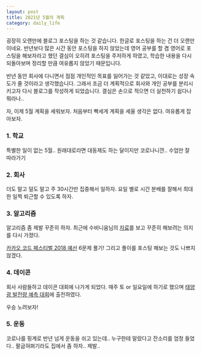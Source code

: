 ```yaml
---
layout: post
title: 2021년 5월의 계획
category: daily_life
---
```


굉장히 오랜만에 블로그 포스팅을 하는 것 같습니다. 한글로 포스팅을 하는 건 더 오랜만이네요. 반년보다 많은 시간 동안 포스팅을 하지 않았는데 영어 공부를 할 겸 영어로 포스팅을 해보자라고 했던 결심이 오히려 포스팅을 주저하게 하였고, 학습한 내용을 다시 되돌아보며 정리할 만큼 여유롭지 않았기 때문입니다.

반년 동안 회사에 다니면서 점점 개인적인 목표를 잃어가는 것 같았고, 이대로는 성장 속도가 줄 것이라고 생각했습니다. 그래서 조금 더 계획적으로 회사와 개인 공부를 분리시키고자 다시 블로그를 작성하게 되었습니다. 결심은 손으로 적으면 더 실천하기 쉽다나 뭐라나..

자, 이제 5월 계획을 세워보자. 처음부터 빡세게 계획을 세울 생각은 없다. 여유롭게 잡아보자.

### 1. 학교

특별한 일이 없는 5월.. 원래대로라면 대동제도 하는 달이지만 코로나니깐.. 수업만 잘 따라가기

### 2. 회사

더도 말고 덜도 말고 주 30시간만 집중해서 일하자. 요일 별로 시간 분배를 잘해서 최대한 일찍 퇴근할 수 있도록 하자.

### 3. 알고리즘

알고리즘 좀 제발 꾸준히 하자. 최근에 수비니움님의 [자료](https://www.notion.so/f1cab43aa9a04d968fc5f1662685c99b)를 보고 꾸준히 해보려는 의지를 다시 가졌다.

[카카오 코드 페스티벌 2018 예선](https://www.acmicpc.net/category/detail/1897) 6문제 풀기! 그리고 풀이를 포스팅 해보는 것도 나쁘지 않겠다. 

### 4. 데이콘

회사 사람들하고 데이콘 대회에 나가게 되었다. 매주 토 or 일요일에 하기로 했으며 [태양광 발전량 예측 대회](https://dacon.io/competitions/official/235720/overview/description/)에 출전하였다.

우승 노려보자!

### 5. 운동

코로나를 핑계로 반년 넘게 운동을 쉬고 있는데.. 누구한테 말랐다고 잔소리를 엄청 들었다.. 팔굽혀펴기라도 집에서 좀 하자.. 제발..